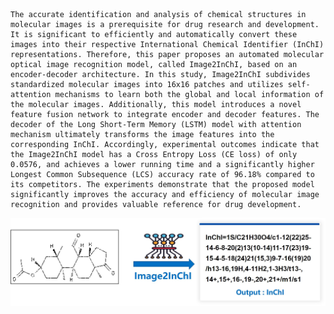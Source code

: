     The accurate identification and analysis of chemical structures in molecular images is a prerequisite for drug research and development. It is significant to efficiently and automatically convert these images into their respective International Chemical Identifier (InChI) representations. Therefore, this paper proposes an automated molecular optical image recognition model, called Image2InChI, based on an encoder-decoder architecture. In this study, Image2InChI subdivides standardized molecular images into 16x16 patches and utilizes self-attention mechanisms to learn both the global and local information of the molecular images. Additionally, this model introduces a novel feature fusion network to integrate encoder and decoder features. The decoder of the Long Short-Term Memory (LSTM) model with attention mechanism ultimately transforms the image features into the corresponding InChI. Accordingly, experimental outcomes indicate that the Image2InChI model has a Cross Entropy Loss (CE loss) of only 0.0576, and achieves a lower running time and a significantly higher Longest Common Subsequence (LCS) accuracy rate of 96.18% compared to its competitors. The experiments demonstrate that the proposed model significantly improves the accuracy and efficiency of molecular image recognition and provides valuable reference for drug development.

<div align="center">
  <img src="https://github.com/SYUCT-sensia/Image2InChI/blob/dataset/Image2InChI.jpg">
</div>
